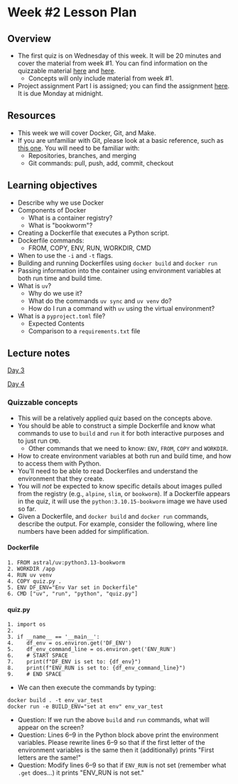 # Week #2 Lesson Plan

## Overview
* The first quiz is on Wednesday of this week. It will be 20 minutes and cover the material from week #1. You can find information on the quizzable material [here](../lesson_plan/week_1.md#quizzable-concepts) and [here](../lesson_plan/week_1.md#quizzable-concepts).
  - Concepts will only include material from week #1.
* Project assignment Part I is assigned; you can find the assignment [here](../project_assignments/part_1.md). It is due Monday at midnight.

## Resources
* This week we will cover Docker, Git, and Make.
* If you are unfamiliar with Git, please look at a basic reference, such as [this one](https://www.freecodecamp.org/news/learn-the-basics-of-git-in-under-10-minutes-da548267cc91/). You will need to be familiar with:
    - Repositories, branches, and merging
    - Git commands: pull, push, add, commit, checkout

## Learning objectives

- Describe why we use Docker
- Components of Docker
  - What is a container registry?
  - What is "bookworm"?
- Creating a Dockerfile that executes a Python script.
- Dockerfile commands:
  - FROM, COPY, ENV, RUN, WORKDIR, CMD
- When to use the `-i` and `-t` flags.
- Building and running Dockerfiles using `docker build` and `docker run`
- Passing information into the container using environment variables at both run time and build time.
- What is `uv`?
  - Why do we use it?
  - What do the commands `uv sync` and `uv venv` do?
  - How do I run a command with `uv` using the virtual environment?
- What is a `pyproject.toml` file?
  - Expected Contents
  - Comparison to a `requirements.txt` file


## Lecture notes

[Day 3](../class_notes/03_docker.md)

[Day 4](../class_notes/04_docker_git_expectations.md)

### Quizzable concepts

- This will be a relatively applied quiz based on the concepts above.
- You should be able to construct a simple Dockerfile and know what commands to use to `build` and `run` it for both interactive purposes and to just run `CMD`.
  - Other commands that we need to know: `ENV`, `FROM`, `COPY` and `WORKDIR`.
- How to create environment variables at both run and build time, and how to access them with Python.
- You'll need to be able to read Dockerfiles and understand the environment that they create.
- You will _not_ be expected to know specific details about images pulled from the registry (e.g., `alpine`, `slim`, or `bookworm`). If a Dockerfile appears in the quiz, it will use the `python:3.10.15-bookworm` image we have used so far.
- Given a Dockerfile, and `docker build` and `docker run` commands, describe the output. For example, consider the following, where line numbers have been added for simplification.

#### Dockerfile

```
1. FROM astral/uv:python3.13-bookworm
2. WORKDIR /app
4. RUN uv venv
4. COPY quiz.py .
5. ENV DF_ENV="Env Var set in Dockerfile"
6. CMD ["uv", "run", "python", "quiz.py"]
```

#### quiz.py

```
1. import os
2. 
3. if __name__ == '__main__':
4.    df_env = os.environ.get('DF_ENV')
5.    df_env_command_line = os.environ.get('ENV_RUN')
6.    # START SPACE
7.    print(f"DF_ENV is set to: {df_env}")
8.    print(f"ENV_RUN is set to: {df_env_command_line}")
9.    # END SPACE    
```

- We can then execute the commands by typing:

```
docker build . -t env_var_test
docker run -e BUILD_ENV="set at env" env_var_test
```

- Question: If we run the above `build` and `run` commands, what will appear on the screen?
- Question: Lines 6–9 in the Python block above print the environment variables. Please rewrite lines 6–9 so that if the first letter of the environment variables is the same then it (additionally) prints "First letters are the same!"
- Question: Modify lines 6–9 so that if `ENV_RUN` is not set (remember what `.get` does...) it prints "ENV_RUN is not set."
